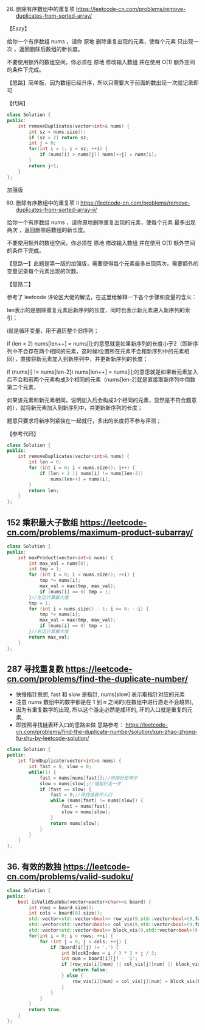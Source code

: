 
26. 删除有序数组中的重复项 https://leetcode-cn.com/problems/remove-duplicates-from-sorted-array/ 

【Eazy】

给你一个有序数组 nums ，请你 原地 删除重复出现的元素，使每个元素 只出现一次 ，返回删除后数组的新长度。

不要使用额外的数组空间，你必须在 原地 修改输入数组 并在使用 O(1) 额外空间的条件下完成。

【思路】简单版，因为数组已经升序，所以只需要大于前面的数出现一次就记录即可

【代码】

```c++ 
class Solution {
public:
    int removeDuplicates(vector<int>& nums) {
        int sz = nums.size();
        if (sz < 2) return sz;
        int j = 0;
        for(int i = 1; i < sz; ++i) {
            if (nums[i] > nums[j]) nums[++j] = nums[i];
        }
        return j+1;
    }
};
```

加强版

80. 删除有序数组中的重复项 II https://leetcode-cn.com/problems/remove-duplicates-from-sorted-array-ii/

给你一个有序数组 nums ，请你原地删除重复出现的元素，使每个元素 最多出现两次 ，返回删除后数组的新长度。

不要使用额外的数组空间，你必须在 原地 修改输入数组 并在使用 O(1) 额外空间的条件下完成。

【思路一】此题是第一版的加强版，需要使得每个元素最多出现两次。需要额外的变量记录每个元素出现的次数。


【思路二】

参考了 leetcode 评论区大佬的解法，在这里给解释一下各个步骤和变量的含义：

len表示的是删除重复元素后新序列的长度，同时也表示新元素进入新序列的索引；

i就是循环变量，用于遍历整个旧序列；

if (len < 2) nums[len++] = nums[i];的意思就是如果新序列的长度小于2（即新序列中不会存在两个相同的元素，这时候i位置所在元素不会和新序列中的元素相同），直接将新元素加入到新序列中，并更新新序列的长度；

if (nums[i] != nums[len-2]) nums[len++] = nums[i];的意思就是如果新元素加入后不会和前两个元素构成3个相同的元素（nums[len-2]就是直接取新序列中倒数第二个元素，

如果该元素和新元素相同，说明加入后会构成3个相同的元素，显然是不符合题意的），就将新元素加入到新序列中，并更新新序列的长度；

题意只要求将新序列紧挨在一起就行，多出的长度将不参与评测；

【参考代码】

```c++
class Solution {
public:
    int removeDuplicates(vector<int>& nums) {
        int len = 0;
        for (int i = 0; i < nums.size(); i++) {
            if (len < 2 || nums[i] != nums[len-2])
                nums[len++] = nums[i];
        }
        return len;
    }
};
```
## 152 乘积最大子数组 https://leetcode-cn.com/problems/maximum-product-subarray/ 

```c++
class Solution {
public:
    int maxProduct(vector<int>& nums) {
        int max_val = nums[0];
        int tmp = 1;
        for (int i = 0; i < nums.size(); ++i) {
            tmp *= nums[i];
            max_val = max(tmp, max_val);
            if (nums[i] == 0) tmp = 1;
        }//左边计算最大值
        tmp = 1;
        for (int i = nums.size() - 1; i >= 0; --i) {
            tmp *= nums[i];
            max_val = max(tmp, max_val);
            if (nums[i] == 0) tmp = 1;
        }//右边计算最大值
        return max_val;
    }
};
```
    
## 287 寻找重复数 https://leetcode-cn.com/problems/find-the-duplicate-number/

- 快慢指针思想, fast 和 slow 是指针, nums[slow] 表示取指针对应的元素
- 注意 nums 数组中的数字都是在 1 到 n 之间的(在数组中进行游走不会越界),
- 因为有重复数字的出现, 所以这个游走必然是成环的, 环的入口就是重复的元素, 
- 即按照寻找链表环入口的思路来做
思路参考： https://leetcode-cn.com/problems/find-the-duplicate-number/solution/xun-zhao-zhong-fu-shu-by-leetcode-solution/
```c++
class Solution {
public:
    int findDuplicate(vector<int>& nums) {
        int fast = 0, slow = 0;
        while(1) {
            fast = nums[nums[fast]];//快指针走两步
            slow = nums[slow];//慢指针走一步
            if (fast == slow) {
                fast = 0;//寻找链表环入口
                while (nums[fast] != nums[slow]) {
                    fast = nums[fast];
                    slow = nums[slow];
                }
                return nums[slow];
            }
        }
    }
};
```

## 36. 有效的数独 https://leetcode-cn.com/problems/valid-sudoku/

```c++
class Solution {
public:
    bool isValidSudoku(vector<vector<char>>& board) {
        int rows = board.size();
        int cols = board[0].size();
        std::vector<std::vector<bool>> row_vis(9,std::vector<bool>(9,false));
        std::vector<std::vector<bool>> col_vis(9,std::vector<bool>(9,false));
        std::vector<std::vector<bool>> block_vis(9,std::vector<bool>(9,false));
        for(int i = 0; i < rows; ++i) {
            for (int j = 0; j < cols; ++j) {
                if (board[i][j] != '.') {
                    int blockIndex = i / 3 * 3 + j / 3;
                    int num = board[i][j] - '1';
                    if (row_vis[i][num] || col_vis[j][num] || block_vis[blockIndex][num]) {
                        return false;
                    } else {
                        row_vis[i][num] = col_vis[j][num] = block_vis[blockIndex][num] = true;
                    }
                }
            }
        }
        return true;
    }
};
```
